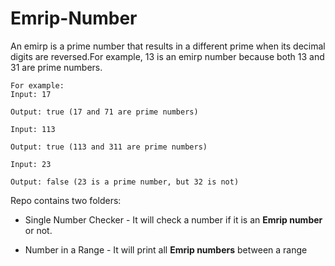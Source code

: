 # Emrip-Number
An emirp is a prime number that results in a different prime when its decimal digits are reversed.For example, 13 is an emirp number because both 13 and 31 are prime numbers.

```
For example:
Input: 17

Output: true (17 and 71 are prime numbers)

Input: 113

Output: true (113 and 311 are prime numbers)

Input: 23

Output: false (23 is a prime number, but 32 is not)
```

Repo contains two folders:

* Single Number Checker - It will check a number if it is an **Emrip number** or not.

* Number in a Range - It will print all **Emrip numbers** between a range